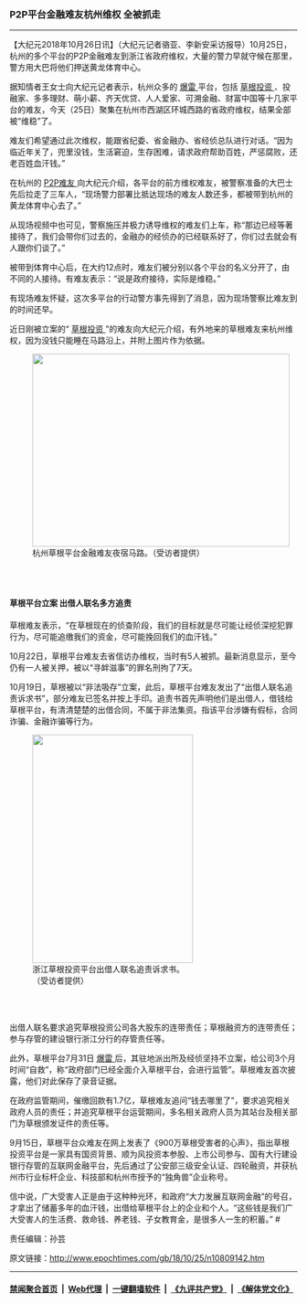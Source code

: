 ### P2P平台金融难友杭州维权 全被抓走
------------------------

<p>
 【大纪元2018年10月26日讯】（大纪元记者骆亚、李新安采访报导）10月25日，杭州的多个平台的P2P金融难友到浙江省政府维权，大量的警力早就守候在那里，警方用大巴将他们押送黄龙体育中心。
</p>
<p>
 据知情者王女士向大纪元记者表示，杭州众多的
 <a href="http://www.epochtimes.com/gb/tag/%E7%88%86%E9%9B%B7.html">
  爆雷
 </a>
 平台，包括
 <a href="http://www.epochtimes.com/gb/tag/%E8%8D%89%E6%A0%B9%E6%8A%95%E8%B5%84.html">
  草根投资
 </a>
 、投融家、多多理财、萌小薪、齐天优贷、人人爱家、可溯金融、财富中国等十几家平台的难友，今天（25日）聚集在杭州市西湖区环城西路的省政府维权，结果全部被“维稳”了。
</p>
<p>
 难友们希望通过此次维权，能跟省纪委、省金融办、省经侦总队进行对话。“因为临近年关了，兜里没钱，生活窘迫，生存困难，请求政府帮助百姓，严惩腐败，还老百姓血汗钱。”
</p>
<p>
 在杭州的
 <a href="http://www.epochtimes.com/gb/tag/p2p%E9%9A%BE%E5%8F%8B.html">
  P2P难友
 </a>
 向大纪元介绍，各平台的前方维权难友，被警察准备的大巴士先后拉走了三车人，“现场警力部署比抵达现场的难友人数还多，都被带到杭州的黄龙体育中心去了。”
</p>
<p style="text-align: center;">
</p>
<p style="text-align: center;">
</p>
<p>
 从现场视频中也可见，警察施压并极力诱导维权的难友们上车，称“那边已经等著接待了，我们会带你们过去的，金融办的经侦办的已经联系好了，你们过去就会有人跟你们谈了。”
</p>
<p style="text-align: center;">
</p>
<p>
 被带到体育中心后，在大约12点时，难友们被分别以各个平台的名义分开了，由不同的人接待。有难友表示：“说是政府接待，实际是维稳。”
</p>
<p>
 有现场难友怀疑，这次多平台的行动警方事先得到了消息，因为现场警察比难友到的时间还早。
</p>
<p>
 近日刚被立案的“
 <a href="http://www.epochtimes.com/gb/tag/%E8%8D%89%E6%A0%B9%E6%8A%95%E8%B5%84.html">
  草根投资
 </a>
 ”的难友向大纪元介绍，有外地来的草根难友来杭州维权，因为没钱只能睡在马路沿上，并附上图片作为依据。
</p>
<figure class="wp-caption aligncenter" id="attachment_10809156" style="width: 450px">
 <a href="http://i.epochtimes.com/assets/uploads/2018/10/8cc3d66d2f92303a7d2d5977e82bf2f9.jpg">
  <img alt="" class="wp-image-10809156 size-medium" height="338" src="http://i.epochtimes.com/assets/uploads/2018/10/8cc3d66d2f92303a7d2d5977e82bf2f9-450x338.jpg" width="450"/>
 </a>
 <br/><figcaption class="wp-caption-text">
  杭州草根平台金融难友夜宿马路。（受访者提供）
 </figcaption><br/>
</figure><br/>
<p style="text-align: center;">
</p>
<h4>
 草根平台立案 出借人联名多方追责
</h4>
<p>
 草根难友表示，“在草根现在的侦查阶段，我们的目标就是尽可能让经侦深挖犯罪行为，尽可能追缴我们的资金，尽可能挽回我们的血汗钱。”
</p>
<p>
 10月22日，草根平台难友去省信访办维权，当时有5人被抓。最新消息显示，至今仍有一人被关押，被以“寻衅滋事”的罪名刑拘了7天。
</p>
<p>
 10月19日，草根被以“非法吸存”立案，此后，草根平台难友发出了“出借人联名追责诉求书”，部分难友已签名并按上手印。追责书首先声明他们是出借人，借钱给草根平台，有清清楚楚的出借合同，不属于非法集资。指该平台涉嫌有假标，合同诈骗、金融诈骗等行为。
</p>
<figure class="wp-caption aligncenter" id="attachment_10809179" style="width: 281px">
 <a href="http://i.epochtimes.com/assets/uploads/2018/10/2f862961d25a54bc28d36ee773b27d4e_meitu_1.jpg">
  <img alt="" class="wp-image-10809179 size-medium_vertical" height="400" src="http://i.epochtimes.com/assets/uploads/2018/10/2f862961d25a54bc28d36ee773b27d4e_meitu_1-281x400.jpg" width="281"/>
 </a>
 <br/><figcaption class="wp-caption-text">
  浙江草根投资平台出借人联名追责诉求书。（受访者提供）
 </figcaption><br/>
</figure><br/>
<p>
 出借人联名要求追究草根投资公司各大股东的连带责任；草根融资方的连带责任；参与存管的建设银行浙江分行的存管责任等。
</p>
<p>
 此外，草根平台7月31日
 <a href="http://www.epochtimes.com/gb/tag/%E7%88%86%E9%9B%B7.html">
  爆雷
 </a>
 后，其驻地派出所及经侦坚持不立案，给公司3个月时间“自救”，称“政府部门已经全面介入草根平台，会进行监管”。草根难友首次披露，他们对此保存了录音证据。
</p>
<p>
 在政府监管期间，催缴回款有1.7亿，草根难友追问“钱去哪里了”，要求追究相关政府人员的责任；并追究草根平台运营期间，多名相关政府人员为其站台及相关部门为草根颁发证件的责任等。
</p>
<p>
 9月15日，草根平台众难友在网上发表了《900万草根受害者的心声》，指出草根投资平台是一家具有国资背景、顺为风投资本参股、上市公司参与、国有大行建设银行存管的互联网金融平台，先后通过了公安部三级安全认证、四轮融资，并获杭州市行业标杆企业、科技部和杭州市授予的“独角兽”企业称号。
</p>
<p>
 信中说，广大受害人正是由于这种种光环，和政府“大力发展互联网金融”的号召，才拿出了储蓄多年的血汗钱，出借给草根平台上的企业和个人。“这些钱是我们广大受害人的生活费、救命钱、养老钱、子女教育金，是很多人一生的积蓄。” #
</p>
<p>
 责任编辑：孙芸
</p>

原文链接：http://www.epochtimes.com/gb/18/10/25/n10809142.htm


------------------------
#### [禁闻聚合首页](https://github.com/gfw-breaker/banned-news/blob/master/README.md) &nbsp;|&nbsp; [Web代理](https://github.com/gfw-breaker/open-proxy/blob/master/README.md) &nbsp;|&nbsp; [一键翻墙软件](https://github.com/gfw-breaker/nogfw/blob/master/README.md) &nbsp;|&nbsp; [《九评共产党》](https://github.com/gfw-breaker/9ping.md/blob/master/README.md#九评之一评共产党是什么) &nbsp;|&nbsp; [《解体党文化》](https://github.com/gfw-breaker/jtdwh.md/blob/master/README.md#绪论)